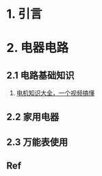# 1. 引言 

# 2. 电器电路 
## 2.1 电路基础知识 
1. [电机知识大全，一个视频搞懂](https://mp.weixin.qq.com/s/7gf_5Crs1TiK0X2k-yEvdg)

## 2.2 家用电器 


## 2.3 万能表使用 

## Ref 
[^1]: 
